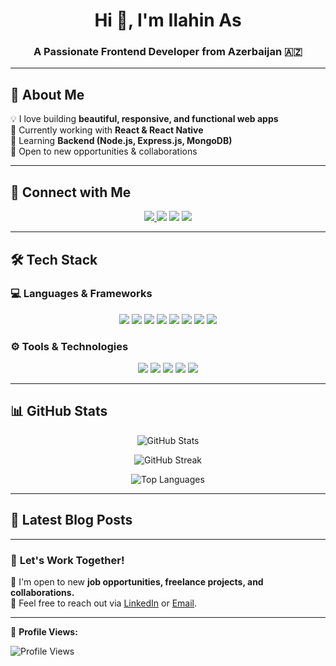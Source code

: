 <h1 align="center">Hi 👋, I'm Ilahin As</h1>
<h3 align="center">A Passionate Frontend Developer from Azerbaijan 🇦🇿</h3>

---

## 🚀 **About Me**
💡 I love building **beautiful, responsive, and functional web apps**  
🔭 Currently working with **React & React Native**  
🌱 Learning **Backend (Node.js, Express.js, MongoDB)**  
📌 Open to new opportunities & collaborations  

---

## 🔗 **Connect with Me**
<p align="center">
  <a href="https://dev.to/ilahin" target="_blank">
    <img src="https://img.shields.io/badge/Dev.to-333333?style=for-the-badge&logo=dev.to&logoColor=white" />
  </a>
  <a href="https://www.linkedin.com/in/ilahin-talibov-36a6201b2" target="_blank"><img src="https://img.shields.io/badge/LinkedIn-0077B5?style=for-the-badge&logo=linkedin&logoColor=white" /></a>
  <a href="https://www.facebook.com/ilahin.talibov" target="_blank"><img src="https://img.shields.io/badge/Facebook-1877F2?style=for-the-badge&logo=facebook&logoColor=white" /></a>
  <a href="https://www.instagram.com/ilahintalibov" target="_blank"><img src="https://img.shields.io/badge/Instagram-E4405F?style=for-the-badge&logo=instagram&logoColor=white" /></a>
</p>

---

## 🛠 **Tech Stack**
### 💻 **Languages & Frameworks**
<p align="center">
  <img src="https://img.shields.io/badge/HTML-E34F26?style=for-the-badge&logo=html5&logoColor=white" />
  <img src="https://img.shields.io/badge/CSS-1572B6?style=for-the-badge&logo=css3&logoColor=white" />
  <img src="https://img.shields.io/badge/JavaScript-F7DF1E?style=for-the-badge&logo=javascript&logoColor=black" />
  <img src="https://img.shields.io/badge/React-61DAFB?style=for-the-badge&logo=react&logoColor=black" />
  <img src="https://img.shields.io/badge/Redux-764ABC?style=for-the-badge&logo=redux&logoColor=white" />
  <img src="https://img.shields.io/badge/Next.js-000000?style=for-the-badge&logo=next.js&logoColor=white" />
  <img src="https://img.shields.io/badge/Node.js-339933?style=for-the-badge&logo=node.js&logoColor=white" />
  <img src="https://img.shields.io/badge/Tailwind_CSS-38B2AC?style=for-the-badge&logo=tailwind-css&logoColor=white" />
</p>

### ⚙️ **Tools & Technologies**
<p align="center">
  <img src="https://img.shields.io/badge/Git-F05032?style=for-the-badge&logo=git&logoColor=white" />
  <img src="https://img.shields.io/badge/Github-181717?style=for-the-badge&logo=github&logoColor=white" />
  <img src="https://img.shields.io/badge/Postman-FF6C37?style=for-the-badge&logo=postman&logoColor=white" />
  <img src="https://img.shields.io/badge/Webpack-8DD6F9?style=for-the-badge&logo=webpack&logoColor=black" />
  <img src="https://img.shields.io/badge/SCSS-CC6699?style=for-the-badge&logo=sass&logoColor=white" />
</p>

---

## 📊 **GitHub Stats**
<p align="center">
  <img src="https://github-readme-stats.vercel.app/api?username=ilahintalibov&show_icons=true&theme=radical" alt="GitHub Stats" />
</p>

<p align="center">
  <img src="https://github-readme-streak-stats.herokuapp.com/?user=ilahintalibov&theme=radical" alt="GitHub Streak" />
</p>

<p align="center">
  <img src="https://github-readme-stats.vercel.app/api/top-langs?username=ilahintalibov&layout=compact&theme=radical" alt="Top Languages" />
</p>

---

## 📝 **Latest Blog Posts**
<!-- BLOG-POST-LIST:START -->
<!-- BLOG-POST-LIST:END -->

---

### 🚀 **Let's Work Together!**
💼 I'm open to new **job opportunities, freelance projects, and collaborations.**  
📩 Feel free to reach out via [LinkedIn](https://www.linkedin.com/in/ilahin-talibov-36a6201b2) or [Email](mailto:your-email@example.com).

---

🔄 **Profile Views:**  
<p align="left"> <img src="https://komarev.com/ghpvc/?username=ilahintalibov&label=Profile%20views&color=0e75b6&style=flat" alt="Profile Views" /> </p>
